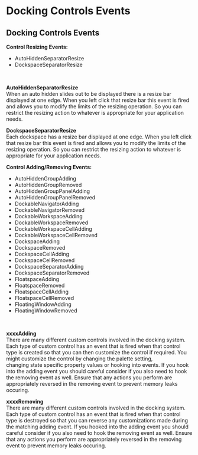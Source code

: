 # Docking Controls Events

## Docking Controls Events

**Control Resizing Events:**  
* AutoHiddenSeparatorResize
* DockspaceSeparatorResize

 

**AutoHiddenSeparatorResize**  
When an auto hidden slides out to be displayed there is a resize bar displayed
at one edge. When you left click that resize bar this event is fired and allows
you to modify the limits of the resizing operation. So you can restrict the
resizing action to whatever is appropriate for your application needs.  
  
**DockspaceSeparatorResize**  
Each dockspace has a resize bar displayed at one edge. When you left click that
resize bar this event is fired and allows you to modify the limits of the
resizing operation. So you can restrict the resizing action to whatever is
appropriate for your application needs.

**Control Adding/Removing Events:**  
* AutoHiddenGroupAdding
* AutoHiddenGroupRemoved
* AutoHiddenGroupPanelAdding
* AutoHiddenGroupPanelRemoved
* DockableNavigatorAdding
* DockableNavigatorRemoved
* DockableWorkspaceAdding
* DockableWorkspaceRemoved
* DockableWorkspaceCellAdding
* DockableWorkspaceCellRemoved
* DockspaceAdding
* DockspaceRemoved
* DockspaceCellAdding
* DockspaceCellRemoved
* DockspaceSeparatorAdding
* DockspaceSeparatorRemoved
* FloatspaceAdding
* FloatspaceRemoved
* FloatspaceCellAdding
* FloatspaceCellRemoved
* FloatingWindowAdding
* FloatingWindowRemoved

 

**xxxxAdding**  
There are many different custom controls involved in the docking system. Each
type of custom control has an event that is fired when that control type is
created so that you can then customize the control if required. You might
customize the control by changing the palette setting, changing state specific
property values or hooking into events. If you hook into the adding event you
should careful consider if you also need to hook the removing event as well.
Ensure that any actions you perform are appropriately reversed in the removing
event to prevent memory leaks occuring.  
  
**xxxxRemoving**  
There are many different custom controls involved in the docking system. Each
type of custom control has an event that is fired when that control type is
destroyed so that you can reverse any customizations made during the matching
adding event. If you hooked into the adding event you should careful consider if
you also need to hook the removing event as well. Ensure that any actions you
perform are appropriately reversed in the removing event to prevent memory leaks
occuring.

 
